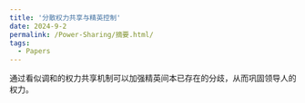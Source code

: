 ```yaml
---
title: '分散权力共享与精英控制'
date: 2024-9-2
permalink: /Power-Sharing/摘要.html/
tags:
  - Papers
---
```


通过看似调和的权力共享机制可以加强精英间本已存在的分歧，从而巩固领导人的权力。
